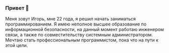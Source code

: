 ### Привет 👋

Меня зовут Игорь, мне 22 года, я решил начать заниматься программированием. Я имею неполное высшее образование по информационной безопасности, на данный момент работаю инженером связи, а также по совместительству системным администратором. Мечтаю стать профессиональным программистом, пока что на пути к этой цели.
